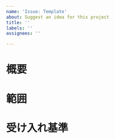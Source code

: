 ```yaml
---
name: 'Issue: Template'
about: Suggest an idea for this project
title: ''
labels: ''
assignees: ''

---
```


# 概要


# 範囲


# 受け入れ基準
